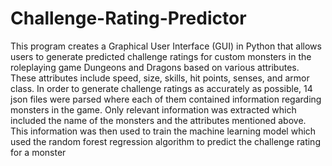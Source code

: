 # Challenge-Rating-Predictor

This program creates a Graphical User Interface (GUI) in Python that allows users to generate predicted challenge ratings for custom monsters in the roleplaying game Dungeons and Dragons based on various attributes.
These attributes include speed, size, skills, hit points, senses, and armor class. In order to generate challenge ratings as accurately as possible, 14 json files were parsed where
each of them contained information regarding monsters in the game. Only relevant information was extracted which included the name of the monsters and the attributes mentioned above.
This information was then used to train the machine learning model which used the random forest regression algorithm to predict the challenge rating for a monster
